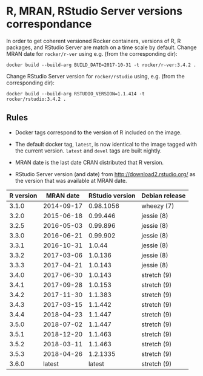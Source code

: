 # R, MRAN, RStudio Server versions correspondance

In order to get coherent versioned Rocker containers, versions of R, R packages,
and RStudio Server are match on a time scale by default. Change MRAN date for
`rocker/r-ver` using e.g. (from the corresponding dir):

```
docker build --build-arg BUILD_DATE=2017-10-31 -t rocker/r-ver:3.4.2 .
```

Change RStudio Server version for `rocker/rstudio` using, e.g. (from the
corresponding dir):

```
docker build --build-arg RSTUDIO_VERSION=1.1.414 -t rocker/rstudio:3.4.2 .
```


## Rules

- Docker tags correspond to the version of R included on the image.

- The default docker tag, `latest`, is now identical to the image tagged with
  the current version.  `latest` and `devel` tags are built nightly.

- MRAN date is the last date CRAN distributed that R version.

- RStudio Server version (and date) from http://download2.rstudio.org/ as the
  version that was available at MRAN date.

<!-- (tags may not always be available)
- Docker tags specifying only the minor (`3.4`) or major version (`3`) are also
  available. Requesting a minor version `3.4` will automatically correspond to
  the highest available patch number (`3.4.4`).   
-->

|R version | MRAN date  | RStudio version | Debian release |
|----------|------------|-----------------|----------------|
| 3.1.0    | 2014-09-17 | 0.98.1056       | wheezy  (7)    |
| 3.2.0    | 2015-06-18 | 0.99.446        | jessie  (8)    |
| 3.2.5    | 2016-05-03 | 0.99.896        | jessie  (8)    |
| 3.3.0    | 2016-06-21 | 0.99.902        | jessie  (8)    |
| 3.3.1    | 2016-10-31 | 1.0.44          | jessie  (8)    |
| 3.3.2    | 2017-03-06 | 1.0.136         | jessie  (8)    |
| 3.3.3    | 2017-04-21 | 1.0.143         | jessie  (8)    |
| 3.4.0    | 2017-06-30 | 1.0.143         | stretch (9)    |
| 3.4.1    | 2017-09-28 | 1.0.153         | stretch (9)    |
| 3.4.2    | 2017-11-30 | 1.1.383         | stretch (9)    |
| 3.4.3    | 2017-03-15 | 1.1.442         | stretch (9)    |
| 3.4.4    | 2018-04-23 | 1.1.447         | stretch (9)    |
| 3.5.0    | 2018-07-02 | 1.1.447         | stretch (9)    |
| 3.5.1    | 2018-12-20 | 1.1.463         | stretch (9)    |
| 3.5.2    | 2018-03-11 | 1.1.463         | stretch (9)    |
| 3.5.3    | 2018-04-26 | 1.2.1335        | stretch (9)    |
| 3.6.0    | latest     | latest          | stretch (9)    |


